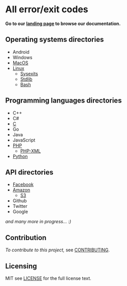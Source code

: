 All error/exit codes
===========

**Go to our [landing page][] to browse our documentation.**

## Operating systems directories
* Android
* Windows
* [MacOS][]
* [Linux][]
  * [Sysexits][]
  * [Stdlib][]
  * [Bash][]
 
## Programming languages directories
* C++
* C#
* [C][]
* Go
* Java
* JavaScript
* [PHP][]
  * [PHP-XML][] 
* [Python][]
 
## API directories
 * [Facebook][]
 * [Amazon][]
   * [S3][] 
 * Github
 * Twitter
 * Google
 
*and many more in progress... :)*

## Contribution 

*To contribute to this project,* see [CONTRIBUTING][].

## Licensing
MIT see [LICENSE][] for the full license text.

   [CONTRIBUTING]: http://github.com/arzzen/all-exit-error-codes/blob/master/CONTRIBUTING.md
   [landing page]: http://arzzen.github.io/all-exit-error-codes
   [LICENSE]: https://github.com/arzzen/all-exit-error-codes/blob/master/LICENSE.txt
   [Facebook]: https://github.com/arzzen/all-exit-error-codes/blob/master/api/facebook/facebook.md
   [Amazon]: https://github.com/arzzen/all-exit-error-codes/blob/master/api/amazon/
   [S3]: https://github.com/arzzen/all-exit-error-codes/blob/master/api/amazon/s3.md
   [MacOS]: https://github.com/arzzen/all-exit-error-codes/blob/master/operating-systems/mac-os/errors.md
   [Linux]: https://github.com/arzzen/all-exit-error-codes/blob/master/operating-systems/linux/sysexits.md
   [Sysexits]: https://github.com/arzzen/all-exit-error-codes/blob/master/operating-systems/linux/sysexits.md
   [Stdlib]: https://github.com/arzzen/all-exit-error-codes/blob/master/operating-systems/linux/stdlib.md
   [Bash]: https://github.com/arzzen/all-exit-error-codes/blob/master/operating-systems/linux/bash.md
   [Python]: https://github.com/arzzen/all-exit-error-codes/blob/master/programming-languages/python/errno.md
   [PHP]: https://github.com/arzzen/all-exit-error-codes/tree/master/programming-languages/php
   [PHP-XML]: https://github.com/arzzen/all-exit-error-codes/blob/master/programming-languages/php/xml.md
   [C]: https://github.com/arzzen/all-exit-error-codes/blob/master/programming-languages/c/errors.md
